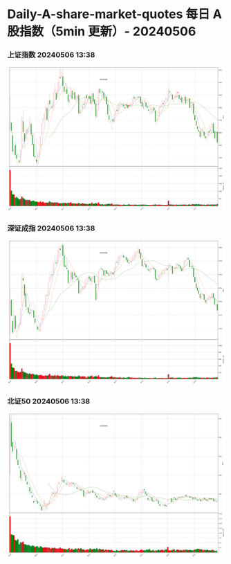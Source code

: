 
# Daily-A-share-market-quotes 每日 A 股指数（5min 更新）- 20240506

### 上证指数 20240506 13:38
![](./fig/2024/5/20240506-sh000001.png)

### 深证成指 20240506 13:38
![](./fig/2024/5/20240506-sz399001.png)

### 北证50 20240506 13:38
![](./fig/2024/5/20240506-bj899050.png)
